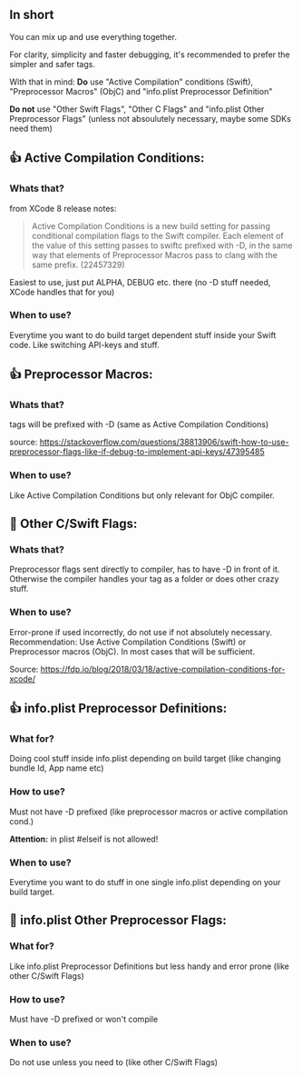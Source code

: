 ## In short
You can mix up and use everything together. 

For clarity, simplicity and faster debugging, it's recommended to prefer the simpler and safer tags. 

With that in mind: **Do** use "Active Compilation" conditions (Swift), "Preprocessor Macros" (ObjC) and "info.plist Preprocessor Definition"

**Do not** use "Other Swift Flags", "Other C Flags" and "info.plist Other Preprocessor Flags" (unless not absoulutely necessary, maybe some SDKs need them)

## 👍 Active Compilation Conditions:

### Whats that?

from XCode 8 release notes:

>Active Compilation Conditions is a new build setting for passing conditional compilation flags to the Swift compiler. Each element of the value of this setting passes to swiftc prefixed with -D, in the same way that elements of Preprocessor Macros pass to clang with the same prefix. (22457329)

Easiest to use, just put ALPHA, DEBUG etc. there (no -D stuff needed, XCode handles that for you)

### When to use?
Everytime you want to do build target dependent stuff inside your Swift code. Like switching API-keys and stuff.

## 👍 Preprocessor Macros:

### Whats that?
tags will be prefixed with -D (same as Active Compilation Conditions)

source: https://stackoverflow.com/questions/38813906/swift-how-to-use-preprocessor-flags-like-if-debug-to-implement-api-keys/47395485

### When to use?
Like Active Compilation Conditions but only relevant for ObjC compiler.

## 🤔 Other C/Swift Flags:

### Whats that?
Preprocessor flags sent directly to compiler, has to have -D in front of it. Otherwise the compiler handles your tag as a folder or does other crazy stuff.

### When to use?
Error-prone if used incorrectly, do not use if not absolutely necessary. Recommendation: Use Active Compilation Conditions (Swift) or Preprocessor macros (ObjC). In most cases that will be sufficient.

Source: https://fdp.io/blog/2018/03/18/active-compilation-conditions-for-xcode/

## 👍 info.plist Preprocessor Definitions:

### What for?
Doing cool stuff inside info.plist depending on build target (like changing bundle Id, App name etc)

### How to use?
Must not have -D prefixed (like preprocessor macros or active compilation cond.)

**Attention:** in plist #elseif is not allowed!

### When to use?
Everytime you want to do stuff in one single info.plist depending on your build target.


## 🤔 info.plist Other Preprocessor Flags:

### What for?
Like info.plist Preprocessor Definitions but less handy and error prone (like other C/Swift Flags)

### How to use?
Must have -D prefixed or won't compile

### When to use?
Do not use unless you need to (like other C/Swift Flags)
